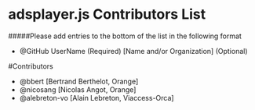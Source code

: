 # adsplayer.js Contributors List
#####Please add entries to the bottom of the list in the following format
* @GitHub UserName (Required) [Name and/or Organization] (Optional)

#Contributors
* @bbert [Bertrand Berthelot, Orange]
* @nicosang [Nicolas Angot, Orange]
* @alebreton-vo [Alain Lebreton, Viaccess-Orca]
